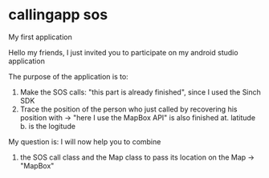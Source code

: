 # callingapp sos

My first application

Hello my friends, I just invited you to participate on my android studio application

The purpose of the application is to:
  1. Make the SOS calls: "this part is already finished", since I used the Sinch SDK
  2. Trace the position of the person who just called by recovering his position with -> "here I use the MapBox API" is also finished
  at. latitude
  b. is the logitude

  My question is: I will now help you to combine
  1. the SOS call class and the Map class to pass its location on the Map -> "MapBox"